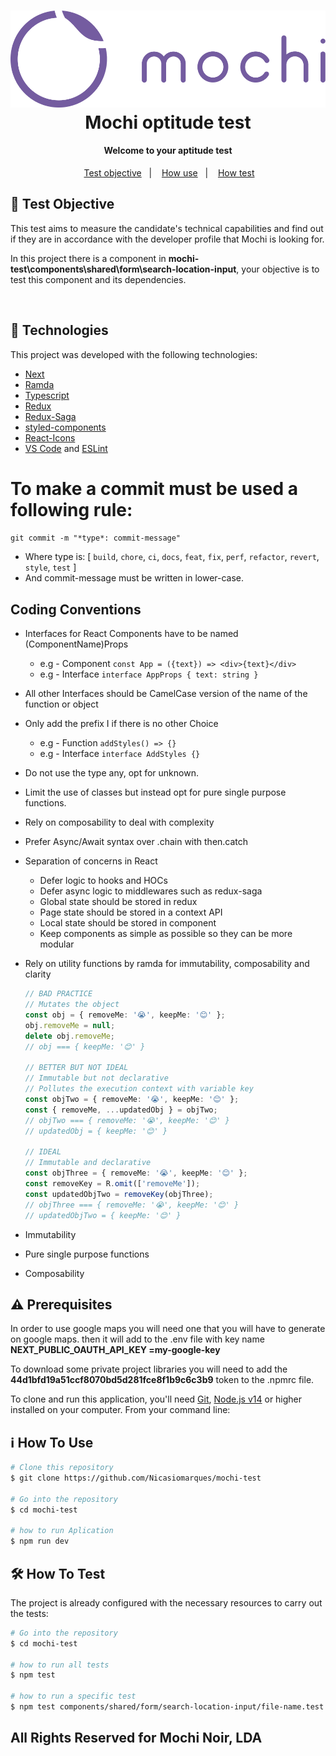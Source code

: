 <h1 align="center">
    <img alt="logo Mochi" src="logo-purplehorizontal.png" />
    <br>
    Mochi optitude test
    <br>
</h1>

<h4 align="center">
Welcome to your aptitude test
</h4>
<p align="center">
&nbsp;&nbsp;
  <a href="#test-objective">Test objective</a>&nbsp;&nbsp;&nbsp;|&nbsp;&nbsp;&nbsp;
  <a href="#how-use">How use</a>&nbsp;&nbsp;&nbsp;|&nbsp;&nbsp;&nbsp;
  <a href="#information_source-how-to-use">How test</a>&nbsp;&nbsp;
</p>

## :wrench: Test Objective

<p>
This test aims to measure the candidate's technical capabilities and find out if they are in accordance with the developer profile that Mochi is looking for.

In this project there is a component in **mochi-test\components\shared\form\search-location-input**, your objective is to test this component and its dependencies.

</p>

<br>

## :rocket: Technologies

This project was developed with the following technologies:

- [Next](https://reactjs.org/)
- [Ramda](https://ramdajs.com/)
- [Typescript](https://www.typescriptlang.org/)
- [Redux](https://redux.js.org/)
- [Redux-Saga](https://redux-saga.js.org/)
- [styled-components](https://www.styled-components.com/)
- [React-Icons](https://react-icons.netlify.com/)
- [VS Code][vc] and [ESLint][vceslint]

# To make a commit must be used a following rule:

`git commit -m "*type*: commit-message"`

- Where type is: [ `build`, `chore`, `ci`, `docs`, `feat`, `fix`, `perf`, `refactor`, `revert`, `style`, `test` ]
- And commit-message must be written in lower-case.

## Coding Conventions

- Interfaces for React Components have to be named (ComponentName)Props
  - e.g - Component `const App = ({text}) => <div>{text}</div>`
  - e.g - Interface `interface AppProps { text: string }`
- All other Interfaces should be CamelCase version of the name of the function or object
- Only add the prefix I if there is no other Choice
  - e.g - Function `addStyles() => {}`
  - e.g - Interface `interface AddStyles {}`
- Do not use the type any, opt for unknown.
- Limit the use of classes but instead opt for pure single purpose functions.
- Rely on composability to deal with complexity
- Prefer Async/Await syntax over .chain with then.catch
- Separation of concerns in React
  - Defer logic to hooks and HOCs
  - Defer async logic to middlewares such as redux-saga
  - Global state should be stored in redux
  - Page state should be stored in a context API
  - Local state should be stored in component
  - Keep components as simple as possible so they can be more modular
- Rely on utility functions by ramda for immutability, composability and clarity

  ```ts
  // BAD PRACTICE
  // Mutates the object
  const obj = { removeMe: '😭', keepMe: '😊' };
  obj.removeMe = null;
  delete obj.removeMe;
  // obj === { keepMe: '😊' }

  // BETTER BUT NOT IDEAL
  // Immutable but not declarative
  // Pollutes the execution context with variable key
  const objTwo = { removeMe: '😭', keepMe: '😊' };
  const { removeMe, ...updatedObj } = objTwo;
  // objTwo === { removeMe: '😭', keepMe: '😊' }
  // updatedObj = { keepMe: '😊' }

  // IDEAL
  // Immutable and declarative
  const objThree = { removeMe: '😭', keepMe: '😊' };
  const removeKey = R.omit(['removeMe']);
  const updatedObjTwo = removeKey(objThree);
  // objThree === { removeMe: '😭', keepMe: '😊' }
  // updatedObjTwo = { keepMe: '😊' }
  ```

- Immutability
- Pure single purpose functions
- Composability

## :warning: Prerequisites

In order to use google maps you will need one that you will have to generate on google maps. then it will add to the .env file with key name **NEXT_PUBLIC_OAUTH_API_KEY =my-google-key**

To download some private project libraries you will need to add the **44d1bfd19a51ccf8070bd5d281fce8f1b9c6c3b9** token to the .npmrc file.

To clone and run this application, you'll need [Git](https://git-scm.com), [Node.js v14][nodejs] or higher installed on your computer. From your command line:

## :information_source: How To Use

```bash
# Clone this repository
$ git clone https://github.com/Nicasiomarques/mochi-test

# Go into the repository
$ cd mochi-test

# how to run Aplication
$ npm run dev

```

## :hammer_and_wrench: How To Test

The project is already configured with the necessary resources to carry out the tests:

```bash
# Go into the repository
$ cd mochi-test

# how to run all tests
$ npm test

# how to run a specific test
$ npm test components/shared/form/search-location-input/file-name.test.tsx
```

## All Rights Reserved for Mochi Noir, LDA

[nodejs]: https://nodejs.org/
[vc]: https://code.visualstudio.com/
[vceditconfig]: https://marketplace.visualstudio.com/items?itemName=EditorConfig.EditorConfig
[vceslint]: https://marketplace.visualstudio.com/items?itemName=dbaeumer.vscode-eslint
